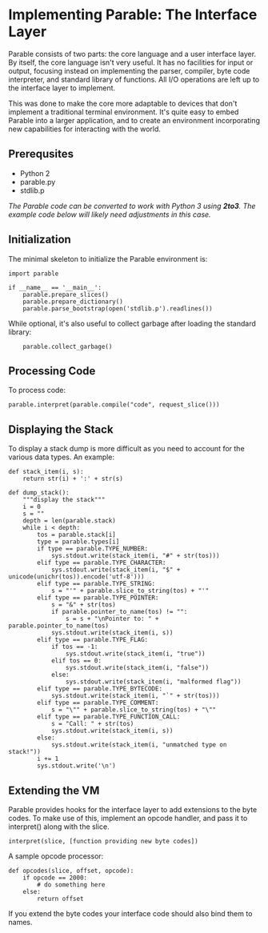 # Implementing Parable: The Interface Layer

Parable consists of two parts: the core language and a user interface layer. By itself, the core language isn't very useful. It has no facilities for input or output, focusing instead on implementing the parser, compiler, byte code interpreter, and standard library of functions. All I/O operations are left up to the interface layer to implement.

This was done to make the core more adaptable to devices that don't implement a traditional terminal environment. It's quite easy to embed Parable into a larger application, and to create an environment incorporating new capabilities for interacting with the world.

## Prerequsites

* Python 2
* parable.py
* stdlib.p

*The Parable code can be converted to work with Python 3 using **2to3**. The example code below will likely need adjustments in this case.*

## Initialization

The minimal skeleton to initialize the Parable environment is:

    import parable

    if __name__ == '__main__':
        parable.prepare_slices()
        parable.prepare_dictionary()
        parable.parse_bootstrap(open('stdlib.p').readlines())

While optional, it's also useful to collect garbage after loading the standard library:

        parable.collect_garbage()

## Processing Code

To process code:

    parable.interpret(parable.compile("code", request_slice()))

## Displaying the Stack

To display a stack dump is more difficult as you need to account for the various data types. An example:

    def stack_item(i, s):
        return str(i) + ':' + str(s)

    def dump_stack():
        """display the stack"""
        i = 0
        s = ""
        depth = len(parable.stack)
        while i < depth:
            tos = parable.stack[i]
            type = parable.types[i]
            if type == parable.TYPE_NUMBER:
                sys.stdout.write(stack_item(i, "#" + str(tos)))
            elif type == parable.TYPE_CHARACTER:
                sys.stdout.write(stack_item(i, "$" + unicode(unichr(tos)).encode('utf-8')))
            elif type == parable.TYPE_STRING:
                s = "'" + parable.slice_to_string(tos) + "'"
            elif type == parable.TYPE_POINTER:
                s = "&" + str(tos)
                if parable.pointer_to_name(tos) != "":
                    s = s + "\nPointer to: " + parable.pointer_to_name(tos)
                sys.stdout.write(stack_item(i, s))
            elif type == parable.TYPE_FLAG:
                if tos == -1:
                    sys.stdout.write(stack_item(i, "true"))
                elif tos == 0:
                    sys.stdout.write(stack_item(i, "false"))
                else:
                    sys.stdout.write(stack_item(i, "malformed flag"))
            elif type == parable.TYPE_BYTECODE:
                sys.stdout.write(stack_item(i, "`" + str(tos)))
            elif type == parable.TYPE_COMMENT:
                s = "\"" + parable.slice_to_string(tos) + "\""
            elif type == parable.TYPE_FUNCTION_CALL:
                s = "Call: " + str(tos)
                sys.stdout.write(stack_item(i, s))
            else:
                sys.stdout.write(stack_item(i, "unmatched type on stack!"))
            i += 1
            sys.stdout.write('\n')

## Extending the VM

Parable provides hooks for the interface layer to add extensions to the byte codes. To make use of this, implement an opcode handler, and pass it to interpret() along with the slice.

    interpret(slice, [function providing new byte codes])

A sample opcode processor:

    def opcodes(slice, offset, opcode):
        if opcode == 2000:
            # do something here
        else:
            return offset

If you extend the byte codes your interface code should also bind them to names.
